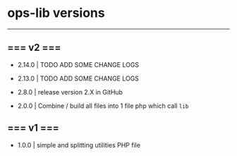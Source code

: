 # ops-lib versions

---
## === v2 ===
- 2.14.0 | TODO ADD SOME CHANGE LOGS

- 2.13.0 | TODO ADD SOME CHANGE LOGS
- 2.8.0 | release version 2.X in GitHub
- 2.0.0 | Combine / build all files into 1 file php which call ``lib``
## === v1 ===
- 1.0.0 | simple and splitting utilities PHP file
